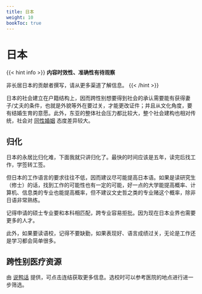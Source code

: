 ```yaml
---
title: 日本
weight: 10
bookToc: true
---
```


# 日本

{{< hint info >}}
**内容时效性、准确性有待观察**

非长居日本的贡献者撰写，请从更多渠道了解信息。
{{< /hint >}}

日本的社会建立在户籍结构上，因而跨性别想要得到社会的承认需要能有获得妻子/丈夫的条件，也就是外貌等外在要过关，才能更改证件；并且从文化角度，要有结婚生育的意愿。此外，东亚的整体社会压力都比较大，整个社会建构也相对传统，社会对 [同性婚姻](https://zh.wikipedia.org/zh-hans/%E6%97%A5%E6%9C%AC%E5%90%8C%E6%80%A7%E5%A9%9A%E5%A7%BB) 态度差异较大。

## 归化

日本的永居比归化难，下面我就只讲归化了。最快的时间应该是五年，读完后找工作，学签转工签。

但日本的工作语言的要求往往不低，因而建议尽可能提高日本语。如果是读研究生（修士）的话，找到工作的可能性也有一定的可能，好一点的大学能提高概率、计算机、信息类的专业也能提高概率，但不建议文史哲之类的专业赌这个概率，除非日语非常熟练。

记得申请的硕士专业要和本科相匹配，跨专业容易拒批。因为现在日本业界也需要更多的人才。

此外，如果要读语校，记得不要缺勤，如果表现好、语言成绩过关，无论是工作还是学习都会简单很多。

## 跨性别医疗资源

由 [说鸭话](https://t.me/drukbugchannel/80) 提供，可点击连结获取更多信息。选校时可以参考医院的地点进行进一步筛选。